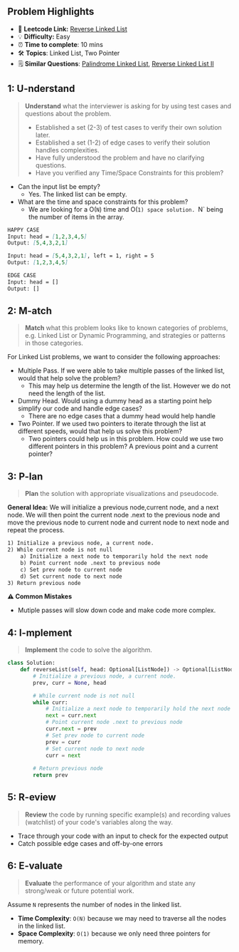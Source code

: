 ## Problem Highlights

* 🔗 **Leetcode Link:** [Reverse Linked List](https://leetcode.com/problems/reverse-linked-list/)
* 💡 **Difficulty:** Easy
* ⏰ **Time to complete**: 10 mins
* 🛠️ **Topics**: Linked List, Two Pointer
* 🗒️ **Similar Questions**: [Palindrome Linked List](https://leetcode.com/problems/palindrome-linked-list/), [Reverse Linked List II](https://leetcode.com/problems/reverse-linked-list-ii/)
    
## 1: U-nderstand
 
> **Understand** what the interviewer is asking for by using test cases and questions about the problem.
> 
> - Established a set (2-3) of test cases to verify their own solution later.
> - Established a set (1-2) of edge cases to verify their solution handles complexities.
> - Have fully understood the problem and have no clarifying questions.
> - Have you verified any Time/Space Constraints for this problem?

- Can the input list be empty?
    - Yes. The linked list can be empty.
- What are the time and space constraints for this problem?
    - We are looking for a O(`N`) time and O(`1) space solution. `N` being the number of items in the array.

```markdown
HAPPY CASE
Input: head = [1,2,3,4,5]
Output: [5,4,3,2,1]

Input: head = [5,4,3,2,1], left = 1, right = 5
Output: [1,2,3,4,5]

EDGE CASE
Input: head = []
Output: []
```   
    
## 2: M-atch

<!-- See https://docs.google.com/document/d/1hYT1hoOJ6pFIt8A5q-PIZmYP7pB4WqlzyUJgFx9x2mY/edit#heading=h.ya2de4n4zsds for list of algorithms based on question type-->

> **Match** what this problem looks like to known categories of problems, e.g. Linked List or Dynamic Programming, and strategies or patterns in those categories.

For Linked List problems, we want to consider the following approaches:

- Multiple Pass. If we were able to take multiple passes of the linked list, would that help solve the problem?
    - This may help us determine the length of the list. However we do not need the length of the list.
- Dummy Head. Would using a dummy head as a starting point help simplify our code and handle edge cases?
    - There are no edge cases that a dummy head would help handle
- Two Pointer. If we used two pointers to iterate through the list at different speeds, would that help us solve this problem?
    - Two pointers could help us in this problem. How could we use two different pointers in this problem? A previous point and a current pointer?

## 3: P-lan

> **Plan** the solution with appropriate visualizations and pseudocode.

**General Idea:** We will initialize a previous node,current node, and a next node. We will then point the current node .next to the previous node and move the previous node to current node and current node to next node and repeat the process. 

```markdown
1) Initialize a previous node, a current node.
2) While current node is not null
    a) Initialize a next node to temporarily hold the next node
    b) Point current node .next to previous node
    c) Set prev node to current node
    d) Set current node to next node
3) Return previous node

```

**⚠️ Common Mistakes**

* Mutiple passes will slow down code and make code more complex.

## 4: I-mplement

> **Implement** the code to solve the algorithm.

```python
class Solution:
    def reverseList(self, head: Optional[ListNode]) -> Optional[ListNode]:
        # Initialize a previous node, a current node.
        prev, curr = None, head

        # While current node is not null
        while curr:
            # Initialize a next node to temporarily hold the next node
            next = curr.next
            # Point current node .next to previous node
            curr.next = prev
            # Set prev node to current node
            prev = curr
            # Set current node to next node
            curr = next
        
        # Return previous node
        return prev
```
    
## 5: R-eview

> **Review** the code by running specific example(s) and recording values (watchlist) of your code's variables along the way.

- Trace through your code with an input to check for the expected output
- Catch possible edge cases and off-by-one errors

## 6: E-valuate

> **Evaluate** the performance of your algorithm and state any strong/weak or future potential work.

Assume `N` represents the number of nodes in the linked list.

* **Time Complexity**: `O(N)` because we may need to traverse all the nodes in the linked list.
* **Space Complexity**: `O(1)` because we only need three pointers for memory.